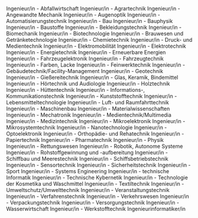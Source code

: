 Ingenieur/in - Abfallwirtschaft
Ingenieur/in - Agrartechnik
Ingenieur/in - Angewandte Mechanik
Ingenieur/in - Augenoptik
Ingenieur/in - Automatisierungstechnik
Ingenieur/in - Bau
Ingenieur/in - Bauphysik
Ingenieur/in - Baustoffe
Ingenieur/in - Bekleidungstechnik
Ingenieur/in - Biomechanik
Ingenieur/in - Biotechnologie
Ingenieur/in - Brauwesen und Getränketechnologie
Ingenieur/in - Chemietechnik
Ingenieur/in - Druck- und Medientechnik
Ingenieur/in - Elektromobilität
Ingenieur/in - Elektrotechnik
Ingenieur/in - Energietechnik
Ingenieur/in - Erneuerbare Energien
Ingenieur/in - Fahrzeugelektronik
Ingenieur/in - Fahrzeugtechnik
Ingenieur/in - Farben, Lacke
Ingenieur/in - Feinwerktechnik
Ingenieur/in - Gebäudetechnik/Facility-Management
Ingenieur/in - Geotechnik
Ingenieur/in - Gießereitechnik
Ingenieur/in - Glas, Keramik, Bindemittel
Ingenieur/in - Hörtechnik und Audiologie
Ingenieur/in - Holztechnik
Ingenieur/in - Hüttentechnik
Ingenieur/in - Informations-, Kommunikationstechnik
Ingenieur/in - Kunststofftechnik
Ingenieur/in - Lebensmitteltechnologie
Ingenieur/in - Luft- und Raumfahrttechnik
Ingenieur/in - Maschinenbau
Ingenieur/in - Materialwissenschaften
Ingenieur/in - Mechatronik
Ingenieur/in - Medientechnik/Multimedia
Ingenieur/in - Medizintechnik
Ingenieur/in - Mikroelektronik
Ingenieur/in - Mikrosystemtechnik
Ingenieur/in - Nanotechnologie
Ingenieur/in - Optoelektronik
Ingenieur/in - Orthopädie- und Rehatechnik
Ingenieur/in - Papiertechnik
Ingenieur/in - Pharmatechnik
Ingenieur/in - Physik
Ingenieur/in - Rettungswesen
Ingenieur/in - Robotik, Autonome Systeme
Ingenieur/in - Rohstoffgewinnung und -aufbereitung
Ingenieur/in - Schiffbau und Meerestechnik
Ingenieur/in - Schiffsbetriebstechnik
Ingenieur/in - Sensortechnik
Ingenieur/in - Sicherheitstechnik
Ingenieur/in - Sport
Ingenieur/in - Systems Engineering
Ingenieur/in - technische Informatik
Ingenieur/in - Technische Kybernetik
Ingenieur/in - Technologie der Kosmetika und Waschmittel
Ingenieur/in - Textiltechnik
Ingenieur/in - Umweltschutz/Umwelttechnik
Ingenieur/in - Veranstaltungstechnik
Ingenieur/in - Verfahrenstechnik
Ingenieur/in - Verkehrswesen
Ingenieur/in - Verpackungstechnik
Ingenieur/in - Versorgungstechnik
Ingenieur/in - Wasserwirtschaft
Ingenieur/in - Werkstofftechnik
Ingenieurinformatiker/in